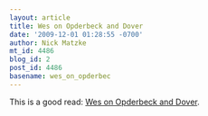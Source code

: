 ```yaml
---
layout: article
title: Wes on Opderbeck and Dover
date: '2009-12-01 01:28:55 -0700'
author: Nick Matzke
mt_id: 4486
blog_id: 2
post_id: 4486
basename: wes_on_opderbec
---
```

This is a good read: [Wes on Opderbeck and Dover](http://austringer.net/wp/index.php/2009/11/29/opderbeck-and-dover/).
